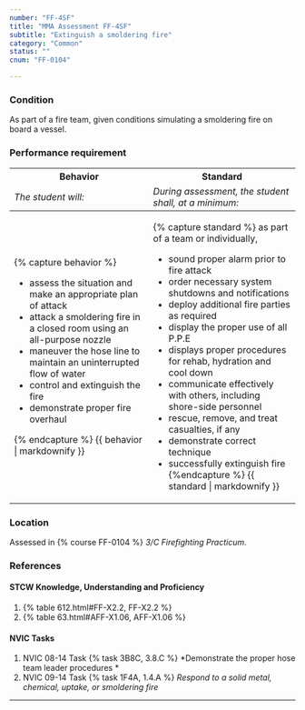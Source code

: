 ```yaml
---
number: "FF-4SF"
title: "MMA Assessment FF-4SF"
subtitle: "Extinguish a smoldering fire"
category: "Common"
status: ""
cnum: "FF-0104"

---
```

### Condition

As part of a fire team, given conditions simulating a smoldering fire on board a vessel.

### Performance requirement 

<table width='100%' class='Guidelines'>
 <thead>
 <tr>
     <th class='thirty'>Behavior</th>
     <th class='seventy'>Standard</th>
 </tr>
 <tr>
     <td><em>The student will:</em></td>
     <td><em>During assessment, the student shall, at a minimum:</em></td>
 </tr>
 </thead>
 <tbody>
 

<tr><td>

{% capture behavior %}
* assess the situation and make an appropriate plan of attack
* attack a smoldering fire in a closed room using an all-purpose nozzle
* maneuver the hose line to maintain an uninterrupted flow of water
* control and extinguish the fire
* demonstrate proper fire overhaul

{% endcapture %}
{{ behavior | markdownify }}

</td><td>

{% capture standard %}
as part of a team or individually,

* sound proper alarm prior to fire attack
* order necessary system shutdowns and notifications
* deploy additional fire parties as required 
* display the proper use of all P.P.E
* displays proper procedures for rehab, hydration and cool down 
* communicate effectively with others, including shore-side personnel
* rescue, remove, and treat casualties, if any
* demonstrate correct technique
* successfully extinguish fire
{%endcapture %}
{{ standard | markdownify }}

</td></tr>



 </tbody>
 </table>

### Location

Assessed in  {% course  FF-0104 %}  *3/C Firefighting Practicum*.

### References

#### STCW Knowledge, Understanding and Proficiency


1. {% table 612.html#FF-X2.2, FF-X2.2 %}
1. {% table 63.html#AFF-X1.06, AFF-X1.06 %}


#### NVIC Tasks


1. NVIC 08-14 Task {% task 3B8C, 3.8.C %} *Demonstrate the proper hose team leader procedures *
1. NVIC 09-14 Task {% task 1F4A, 1.4.A %} *Respond to a solid metal, chemical, uptake, or smoldering fire*



***

